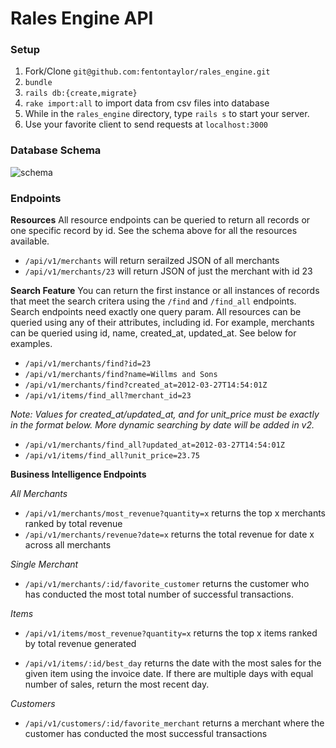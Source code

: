 # Rales Engine API

### Setup
1) Fork/Clone `git@github.com:fentontaylor/rales_engine.git`
2) `bundle`
3) `rails db:{create,migrate}`
4) `rake import:all` to import data from csv files into database
5) While in the `rales_engine` directory, type `rails s` to start your server.
6) Use your favorite client to send requests at `localhost:3000`

### Database Schema
![schema](https://user-images.githubusercontent.com/18686466/66276988-68d27d00-e855-11e9-94b5-bac3bea0c7a2.png)

### Endpoints

**Resources**
All resource endpoints can be queried to return all records or one specific record by id. See the schema above for all the resources available.

- `/api/v1/merchants` will return serailzed JSON of all merchants
- `/api/v1/merchants/23` will return JSON of just the merchant with id 23

**Search Feature**
You can return the first instance or all instances of records that meet the search critera using the `/find` and `/find_all` endpoints. Search endpoints need exactly one query param. All resources can be queried using any of their attributes, including id. For example, merchants can be queried using id, name, created_at, updated_at. See below for examples.


- `/api/v1/merchants/find?id=23`
- `/api/v1/merchants/find?name=Willms and Sons`
- `/api/v1/merchants/find?created_at=2012-03-27T14:54:01Z`
- `/api/v1/items/find_all?merchant_id=23`

*Note: Values for created_at/updated_at, and for unit_price must be exactly in the format below. More dynamic searching by date will be added in v2.*

- `/api/v1/merchants/find_all?updated_at=2012-03-27T14:54:01Z`
- `/api/v1/items/find_all?unit_price=23.75`

**Business Intelligence Endpoints**

*All Merchants*
- `/api/v1/merchants/most_revenue?quantity=x` returns the top x merchants ranked by total revenue
- `/api/v1/merchants/revenue?date=x` returns the total revenue for date x across all merchants

*Single Merchant*
- `/api/v1/merchants/:id/favorite_customer` returns the customer who has conducted the most total number of successful transactions.

*Items*
- `/api/v1/items/most_revenue?quantity=x` returns the top x items ranked by total revenue generated

- `/api/v1/items/:id/best_day` returns the date with the most sales for the given item using the invoice date. If there are multiple days with equal number of sales, return the most recent day.

*Customers*
- `/api/v1/customers/:id/favorite_merchant` returns a merchant where the customer has conducted the most successful transactions
